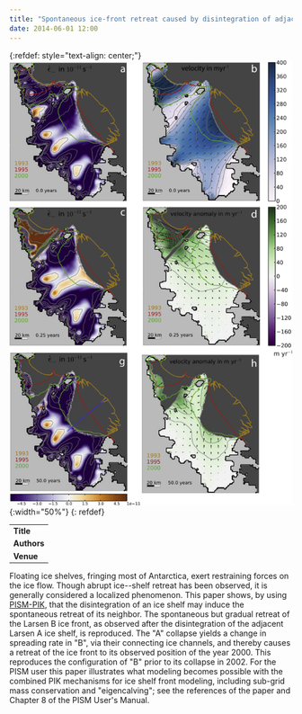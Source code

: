 ```yaml
---
title: "Spontaneous ice-front retreat caused by disintegration of adjacent ice shelf in Antarctica"
date: 2014-06-01 12:00
---
```


{:refdef: style="text-align: center;"}
![](/img/applications/fig2albrechtlevermann2014.png){:width="50%"}
{: refdef}


||
|-
| **Title** | [Spontaneous ice-front retreat caused by disintegration of adjacent ice shelf in Antarctica](http://dx.doi.org/10.1016/j.epsl.2014.02.034) |
| **Authors** | [T. Albrecht](http://www.pik-potsdam.de/~albrecht/) and A. Levermann |
| **Venue** |  [Earth Planet. Sci. Lett.](http://www.journals.elsevier.com/earth-and-planetary-science-letters) |

Floating ice shelves, fringing most of Antarctica, exert restraining forces on the ice flow. Though abrupt ice--shelf retreat has been observed, it is generally considered a localized phenomenon. This paper shows, by using [PISM-PIK](pik:pism-pik), that the disintegration of an ice shelf may induce the spontaneous retreat of its neighbor. The spontaneous but gradual retreat of the Larsen B ice front, as observed after the disintegration of the adjacent Larsen A ice shelf, is reproduced. The "A" collapse yields a change in spreading rate in "B", via their connecting ice channels, and thereby causes a retreat of the ice front to its observed position of the year 2000. This reproduces the configuration of "B" prior to its collapse in 2002.
For the PISM user this paper illustrates what modeling becomes possible with the combined PIK mechanisms for ice shelf front modeling, including sub-grid mass conservation and "eigencalving"; see the references of the paper and Chapter 8 of the PISM User's Manual.

